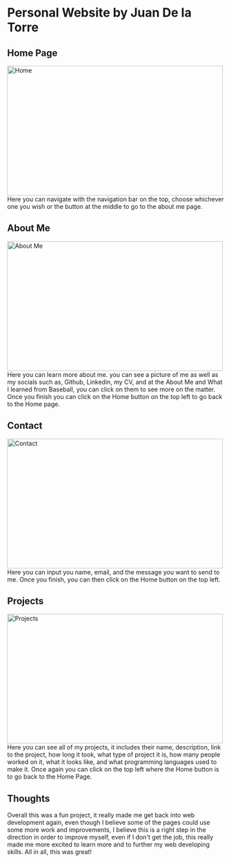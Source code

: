 # Personal Website by Juan De la Torre

## Home Page
<img src= "https://github.com/Juan1541/juan1541.github.io/assets/73973316/db4d2485-8abe-42e8-b836-b01dde02471c" alt="Home" width="500" height="300">
Here you can navigate with the navigation bar on the top, choose whichever one you wish or the button at the middle to go to the about me page.

## About Me
<img src = "https://github.com/Juan1541/juan1541.github.io/assets/73973316/4911e7ee-c584-46b0-838c-7f8175d44958" alt="About Me" width="500" height="300">
Here you can learn more about me. you can see a picture of me as well as my socials such as, Github, Linkedin, my CV, and at the About Me and What I learned from Baseball, you can click on them to see more on the matter. Once you finish
you can click on the Home button on the top left to go back to the Home page.

## Contact
<img src = "https://github.com/Juan1541/juan1541.github.io/assets/73973316/7d592a26-ca4d-4821-a1e3-6eaec95ecb79" alt="Contact" width="500" height="300">
Here you can input you name, email, and the message you want to send to me. Once you finish, you can then click on the Home button on the top left.

## Projects
<img src = "https://github.com/Juan1541/juan1541.github.io/assets/73973316/5693bcd1-888d-45a6-bcd6-87601c094631" alt="Projects" width="500" height="300">
Here you can see all of my projects, it includes their name, description, link to the project, how long it took, what type of project it is, how many people worked on it, what it looks like, and what programming languages used to make it. Once again you can
click on the top left where the Home button is to go back to the Home Page.

## Thoughts
Overall this was a fun project, it really made me get back into web development again, even though I believe some of the pages could use some more work and improvements, I believe this is a right step in the direction in order to improve myself,
even if I don't get the job, this really made me more excited to learn more and to further my web developing skills. All in all, this was great!
